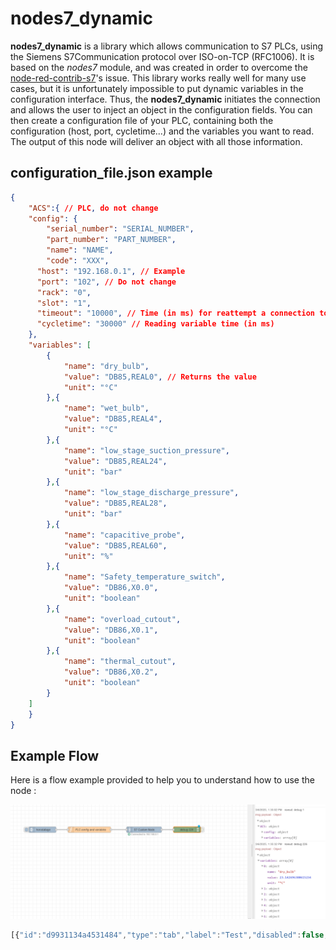 # nodes7_dynamic

**nodes7_dynamic** is a library which allows communication to S7 PLCs, using the Siemens S7Communication protocol over ISO-on-TCP (RFC1006). It is based on the _nodes7_ module, and was created in order to overcome the [node-red-contrib-s7](https://www.npmjs.com/package/node-red-contrib-s7)'s issue. This library works really well for many use cases, but it is unfortunately impossible to put dynamic variables in the configuration interface. Thus, the **nodes7_dynamic** initiates the connection and
allows the user to inject an object in the configuration fields. You can then create a configuration file of your PLC, containing both the configuration (host, port, cycletime...) and the variables you want to read. The output of this node will deliver an object with all those information.


## configuration_file.json example

```json
{
	"ACS":{ // PLC, do not change
    "config": {
  		"serial_number": "SERIAL_NUMBER",
  		"part_number": "PART_NUMBER",
  		"name": "NAME",
  		"code": "XXX",
      "host": "192.168.0.1", // Example
      "port": "102", // Do not change
      "rack": "0",
      "slot": "1",
      "timeout": "10000", // Time (in ms) for reattempt a connection to the PLC
      "cycletime": "30000" // Reading variable time (in ms) 
    },
    "variables": [
        {
            "name": "dry_bulb",
            "value": "DB85,REAL0", // Returns the value
            "unit": "°C"
        },{
            "name": "wet_bulb",
            "value": "DB85,REAL4",
            "unit": "°C"
        },{
            "name": "low_stage_suction_pressure",
            "value": "DB85,REAL24",
            "unit": "bar"
        },{
            "name": "low_stage_discharge_pressure",
            "value": "DB85,REAL28",
            "unit": "bar"
        },{
            "name": "capacitive_probe",
            "value": "DB85,REAL60",
            "unit": "%"
        },{
            "name": "Safety_temperature_switch",
            "value": "DB86,X0.0",
            "unit": "boolean"
        },{
            "name": "overload_cutout",
            "value": "DB86,X0.1",
            "unit": "boolean"
        },{
            "name": "thermal_cutout",
            "value": "DB86,X0.2",
            "unit": "boolean"
        }    
    ]
	}
}
```

## Example Flow
Here is a flow example provided to help you to understand how to use the node :

![image info](./nodered_acs.png)
```js
[{"id":"d9931134a4531484","type":"tab","label":"Test","disabled":false,"info":"","env":[]},{"id":"9343442e7e03ea8a","type":"nodes7_custom_node","z":"d9931134a4531484","name":"","host":"msg.payload.ACS.config.host","port":"msg.payload.ACS.config.port","rack":"msg.payload.ACS.config.rack","slot":"msg.payload.ACS.config.slot","timeout":"msg.payload.ACS.config.timeout","cycletime":"msg.payload.ACS.config.cycletime","x":730,"y":260,"wires":[["4d4eac93cf09eaa4"]]},{"id":"6aac923b3d2e5b1f","type":"inject","z":"d9931134a4531484","name":"","props":[{"p":"payload"},{"p":"topic","vt":"str"}],"repeat":"","crontab":"","once":false,"onceDelay":0.1,"topic":"","payload":"","payloadType":"date","x":210,"y":260,"wires":[["f4ddbb63eb782289"]]},{"id":"f4ddbb63eb782289","type":"function","z":"d9931134a4531484","name":"PLC config and variables","func":"msg.payload = \n{\n    \"ACS\":{\n        \"config\": {\n            \"serial_number\": \"SERIAL_NUMBER\",\n            \"part_number\": \"PART_NUMBER\",\n            \"name\": \"NAME\",\n            \"code\": \"XXX\",\n            \"host\": \"192.168.0.1\", // Example\n            \"port\": \"102\", // Do not change\n            \"rack\": \"0\",\n            \"slot\": \"1\",\n            \"timeout\": \"10000\", // Time (in ms) for reattempt a connection to the PLC\n            \"cycletime\": \"30000\" // Reading variable time (in ms) \n        },\n        \"variables\": [\n            {\n                \"name\": \"dry_bulb\",\n                \"value\": \"DB85,REAL0\", // Returns the value\n                \"unit\": \"°C\"\n            },{\n                \"name\": \"wet_bulb\",\n                \"value\": \"DB85,REAL4\",\n                \"unit\": \"°C\"\n            },{\n                \"name\": \"low_stage_suction_pressure\",\n                \"value\": \"DB85,REAL24\",\n                \"unit\": \"bar\"\n            },{\n                \"name\": \"low_stage_discharge_pressure\",\n                \"value\": \"DB85,REAL28\",\n                \"unit\": \"bar\"\n            },{\n                \"name\": \"capacitive_probe\",\n                \"value\": \"DB85,REAL60\",\n                \"unit\": \"%\"\n            },{\n                \"name\": \"Safety_temperature_switch\",\n                \"value\": \"DB86,X0.0\",\n                \"unit\": \"boolean\"\n            },{\n                \"name\": \"overload_cutout\",\n                \"value\": \"DB86,X0.1\",\n                \"unit\": \"boolean\"\n            },{\n                \"name\": \"thermal_cutout\",\n                \"value\": \"DB86,X0.2\",\n                \"unit\": \"boolean\"\n            }    \n        ]\n    }\n}\nreturn msg;","outputs":1,"timeout":0,"noerr":0,"initialize":"","finalize":"","libs":[],"x":450,"y":260,"wires":[["9343442e7e03ea8a"]]},{"id":"4d4eac93cf09eaa4","type":"debug","z":"d9931134a4531484","name":"debug 226","active":true,"tosidebar":true,"console":false,"tostatus":false,"complete":"payload","targetType":"msg","statusVal":"","statusType":"auto","x":950,"y":260,"wires":[]}]
```



